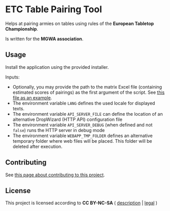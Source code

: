 # ETC Table Pairing Tool

Helps at pairing armies on tables using rules of the **European Tabletop Championship**.

Is written for the **MGWA association**.

## Usage

Install the application using the provided installer.

Inputs:

* Optionally, you may provide the path to the matrix Excel file (containing estimated scores of pairings) as the first argument of the script. See [this file as an example](matrix-xls/src/test/resources/example.xlsx).
* The environment variable `LANG` defines the used locale for displayed texts.
* The environment variable `API_SERVER_FILE` can define the location of an alternative DropWizard (HTTP API) configuration file
* The environment variable `API_SERVER_DEBUG` (when defined and not `false`) runs the HTTP server in debug mode
* The environment variable `WEBAPP_TMP_FOLDER` defines an alternative temporary folder where web files will be placed. This folder will be deleted after execution.

## Contributing

See [this page about contributing to this project](CONTRIBUTE.md).

## License

This project is licensed according to **CC BY-NC-SA** ( [description](https://creativecommons.org/licenses/by-nc-sa/4.0/) | [legal](https://creativecommons.org/licenses/by-nc-sa/4.0/legalcode) )
